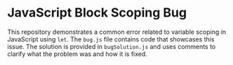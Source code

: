 # JavaScript Block Scoping Bug

This repository demonstrates a common error related to variable scoping in JavaScript using `let`.  The `bug.js` file contains code that showcases this issue. The solution is provided in `bugSolution.js` and uses comments to clarify what the problem was and how it is fixed.